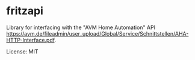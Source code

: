 # fritzapi

Library for interfacing with the \"AVM Home Automation\" API
<https://avm.de/fileadmin/user_upload/Global/Service/Schnittstellen/AHA-HTTP-Interface.pdf>.

License: MIT
